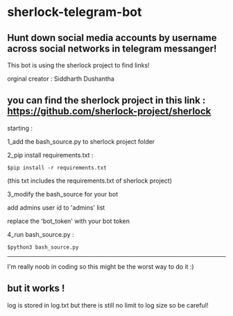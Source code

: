 # sherlock-telegram-bot
Hunt down social media accounts by username across social networks in telegram messanger!
------------------------------------------------------------------------------------------------
This bot is using the sherlock project to find links! 

orginal creator : Siddharth Dushantha 

you can find the sherlock project in this link : https://github.com/sherlock-project/sherlock
------------------------------------------------------------------------------------------------

starting :

1_add the bash_source.py to sherlock project folder

2_pip install requirements.txt :

    $pip install -r requirements.txt
    
(this txt includes the requirements.txt of sherlock project)

3_modify the bash_source for your bot 

add admins user id to 'admins' list

replace the 'bot_token' with your bot token

4_run bash_source.py :

    $python3 bash_source.py
-------------------------------------------------------------------------------------------------

I'm really noob in coding so this might be the worst way to do it :)

but it works !
--------------------------------------------------------------------------------------------------

log is stored in log.txt but there is still no limit to log size so be careful!
